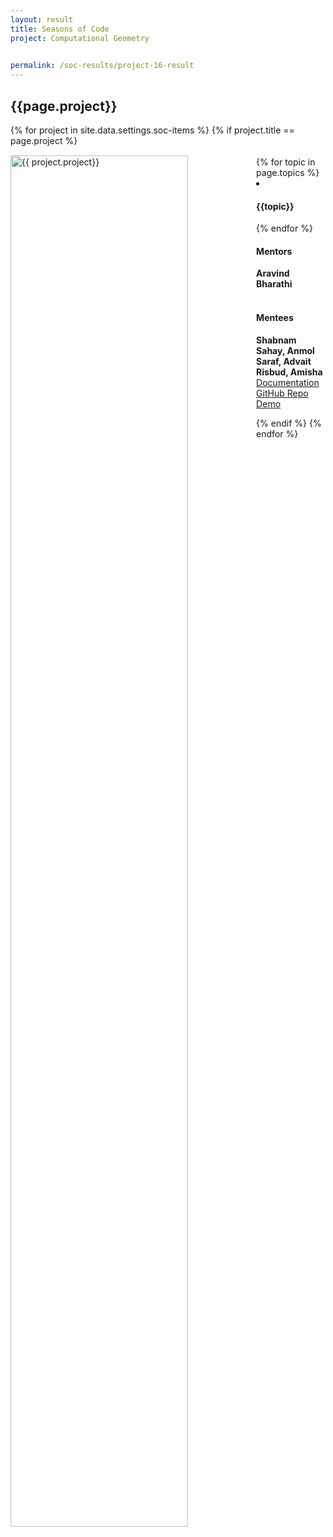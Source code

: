 ```yaml
---
layout: result
title: Seasons of Code
project: Computational Geometry

    
permalink: /soc-results/project-16-result
---
```


<h2 class="display1 m-3 p-3 text-center customcol">{{page.project}}</h2>
{% for project in site.data.settings.soc-items %}
{% if project.title == page.project %}

<div>
    <img src="{{ site.baseurl }}/{{ project.image }}"  width = "75%" height="auto"  alt="{{ project.project}}" class="border rounded" style = "float: left; margin-top: 3%; margin-right: 3%">
</div>


<div class="mentor-mentee-section">
    <br>
        {% for topic in page.topics %}
        <li><h4 class="text-primary text-center">{{topic}}</h4></li>
        {% endfor %}
    <br>
    <h4 class="mentor-title" style="display: block; fontWeight: 800">Mentors</h4>   
    <h4 class="mentors" style="display: inline;">Aravind Bharathi </h4>    
    <br>  <br>
    <h4 class="mentor-title" style="display: block;">Mentees</h4> 
    <h4 class="mentors" style="display: inline;">Shabnam Sahay, Anmol Saraf, Advait Risbud, Amisha</h4>
    </div>

<div class = "button-holder">
    <div class="button-res"><a href="https://drive.google.com/file/d/1cZMgeDZCzAPvodfMvvkFYGdIUdVwmPzZ/view?usp=sharing" role="button">Documentation</a></div>
    <div class="button-res"><a href="https://github.com/bolozubaankesari/Comp_Geometry" role="button">GitHub Repo</a></div>
    <div class="button-res"><a href="https://drive.google.com/file/d/1lysaB-L5fultI8iBReQRclmf9Y7QTvrU/view?usp=sharing" role="button">Demo</a></div>
</div>

{% endif %}
{% endfor %}
